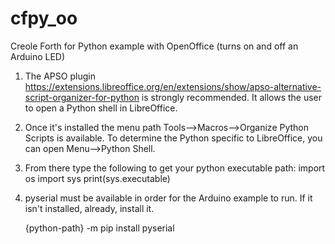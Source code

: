 # cfpy_oo
Creole Forth for Python example with OpenOffice (turns on and off an Arduino LED)

1. The 	APSO plugin https://extensions.libreoffice.org/en/extensions/show/apso-alternative-script-organizer-for-python is strongly recommended. It allows the user to open a Python shell in LibreOffice.  

2. Once it's installed the menu path Tools-->Macros-->Organize Python Scripts is available. To determine
   the Python specific to LibreOffice, you can open Menu-->Python Shell.
   
3. From there type the following to get your python executable path:
   import os
   import sys
   print(sys.executable)
   
4. pyserial must be available in order for the Arduino example to run. If it isn't installed, already,
   install it.

   {python-path} -m pip install pyserial
